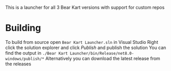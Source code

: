 This is a launcher for all 3 Bear Kart versions with support for custom repos

# Building
To build from source open `Bear Kart Launcher.sln` in Visual Studio
Right click the solution explorer and click _Publish_ and publish the solution
You can find the output in `./Bear Kart Launcher/bin/Release/net8.0-windows/publish/*`
Alternatively you can download the latest release from the releases